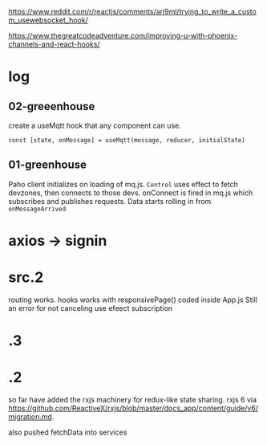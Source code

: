 https://www.reddit.com/r/reactjs/comments/arj9ml/trying_to_write_a_custom_usewebsocket_hook/

https://www.thegreatcodeadventure.com/improving-u-with-phoenix-channels-and-react-hooks/

# log

## 02-greeenhouse
create a useMqtt hook that any component can use. 

`const [state, onMessage] = useMqtt(message, reducer, initialState)`


## 01-greenhouse
Paho client initializes on loading of mq.js. `Control` uses effect to fetch devzones, then connects to those devs. onConnect is fired in mq.js which subscribes and publishes requests. Data starts rolling in from `onMessageArrived`

# axios -> signin
# src.2
routing works.  hooks works with responsivePage() coded inside App.js Still an error for not canceling use efeect subscription

# .3 
# .2
so far have added the rxjs machinery for redux-like state sharing. rxjs 6  via https://github.com/ReactiveX/rxjs/blob/master/docs_app/content/guide/v6/migration.md. 

also pushed fetchData into services